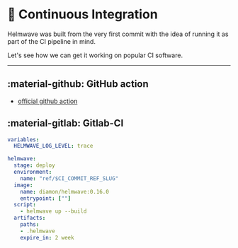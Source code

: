 # 🧋 Continuous Integration

Helmwave was built from the very first commit with the idea of running it as part of the CI pipeline in mind.

Let's see how we can get it working on popular CI software.

--- 

## :material-github: GitHub action

- [official github action](https://github.com/marketplace/actions/helmwave)


## :material-gitlab: Gitlab-CI

```yaml
variables:
  HELMWAVE_LOG_LEVEL: trace

helmwave:
  stage: deploy
  environment:
    name: "ref/$CI_COMMIT_REF_SLUG"
  image:
    name: diamon/helmwave:0.16.0
    entrypoint: [""]
  script:
    - helmwave up --build
  artifacts:
    paths:
    - .helmwave
    expire_in: 2 week
```
